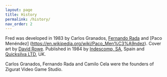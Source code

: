 ```yaml
---
layout: page
title: History
permalink: /history/
nav_order: 2
---
```


Fred was developed in 1983 by Carlos Granados, [Fernando Rada](https://es.wikipedia.org/wiki/Fernando_Rada) and [Paco Menéndez]  (https://en.wikipedia.org/wiki/Paco_Men%C3%A9ndez). Cover art by [David Rowe](https://www.davidrowe.net/). Published in 1984 by [Indescomp, SA](https://es.wikipedia.org/wiki/Indescomp), Spain and [Quicksilva LTD](https://en.wikipedia.org/wiki/Quicksilva), UK.

Carlos Granados, Fernando Rada and Camilo Cela were the founders of Zigurat Video Game Studio.




